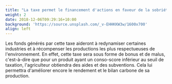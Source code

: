 ```yaml
---
title: "La taxe permet le financement d'actions en faveur de la sobriété énergétique"
weight: 2
date: 2018-12-06T09:29:16+10:00
background: 'https://source.unsplash.com/_v-EHHKKW3w/1600x700'
align: left
---
```


Les fonds générés par cette taxe aideront à redynamiser certaines industries et à récompenser les productions les plus respectueuses de l'environnement. En effet, cette taxe sera sous forme de bonus et de malus, c'est-à-dire que pour un produit ayant un conso-score inférieur au seuil de taxation, l'agriculteur obtiendra des aides et des subventions. Cela lui permettra d'améliorer encore le rendement et le bilan carbone de sa production.
